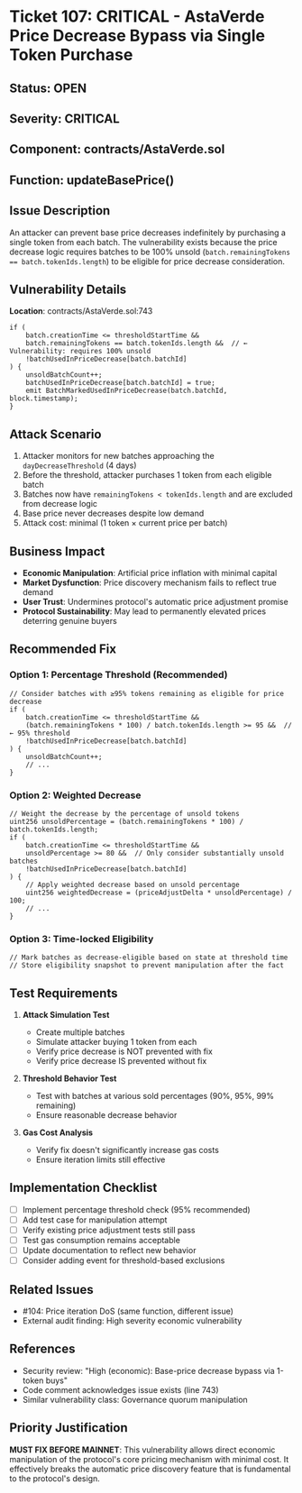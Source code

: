 # Ticket 107: CRITICAL - AstaVerde Price Decrease Bypass via Single Token Purchase

## Status: OPEN

## Severity: CRITICAL

## Component: contracts/AstaVerde.sol

## Function: updateBasePrice()

## Issue Description

An attacker can prevent base price decreases indefinitely by purchasing a single token from each batch. The vulnerability exists because the price decrease logic requires batches to be 100% unsold (`batch.remainingTokens == batch.tokenIds.length`) to be eligible for price decrease consideration.

## Vulnerability Details

**Location**: contracts/AstaVerde.sol:743

```solidity
if (
    batch.creationTime <= thresholdStartTime &&
    batch.remainingTokens == batch.tokenIds.length &&  // ← Vulnerability: requires 100% unsold
    !batchUsedInPriceDecrease[batch.batchId]
) {
    unsoldBatchCount++;
    batchUsedInPriceDecrease[batch.batchId] = true;
    emit BatchMarkedUsedInPriceDecrease(batch.batchId, block.timestamp);
}
```

## Attack Scenario

1. Attacker monitors for new batches approaching the `dayDecreaseThreshold` (4 days)
2. Before the threshold, attacker purchases 1 token from each eligible batch
3. Batches now have `remainingTokens < tokenIds.length` and are excluded from decrease logic
4. Base price never decreases despite low demand
5. Attack cost: minimal (1 token × current price per batch)

## Business Impact

- **Economic Manipulation**: Artificial price inflation with minimal capital
- **Market Dysfunction**: Price discovery mechanism fails to reflect true demand
- **User Trust**: Undermines protocol's automatic price adjustment promise
- **Protocol Sustainability**: May lead to permanently elevated prices deterring genuine buyers

## Recommended Fix

### Option 1: Percentage Threshold (Recommended)

```solidity
// Consider batches with ≥95% tokens remaining as eligible for price decrease
if (
    batch.creationTime <= thresholdStartTime &&
    (batch.remainingTokens * 100) / batch.tokenIds.length >= 95 &&  // ← 95% threshold
    !batchUsedInPriceDecrease[batch.batchId]
) {
    unsoldBatchCount++;
    // ...
}
```

### Option 2: Weighted Decrease

```solidity
// Weight the decrease by the percentage of unsold tokens
uint256 unsoldPercentage = (batch.remainingTokens * 100) / batch.tokenIds.length;
if (
    batch.creationTime <= thresholdStartTime &&
    unsoldPercentage >= 80 &&  // Only consider substantially unsold batches
    !batchUsedInPriceDecrease[batch.batchId]
) {
    // Apply weighted decrease based on unsold percentage
    uint256 weightedDecrease = (priceAdjustDelta * unsoldPercentage) / 100;
    // ...
}
```

### Option 3: Time-locked Eligibility

```solidity
// Mark batches as decrease-eligible based on state at threshold time
// Store eligibility snapshot to prevent manipulation after the fact
```

## Test Requirements

1. **Attack Simulation Test**
    - Create multiple batches
    - Simulate attacker buying 1 token from each
    - Verify price decrease is NOT prevented with fix
    - Verify price decrease IS prevented without fix

2. **Threshold Behavior Test**
    - Test with batches at various sold percentages (90%, 95%, 99% remaining)
    - Ensure reasonable decrease behavior

3. **Gas Cost Analysis**
    - Verify fix doesn't significantly increase gas costs
    - Ensure iteration limits still effective

## Implementation Checklist

- [ ] Implement percentage threshold check (95% recommended)
- [ ] Add test case for manipulation attempt
- [ ] Verify existing price adjustment tests still pass
- [ ] Test gas consumption remains acceptable
- [ ] Update documentation to reflect new behavior
- [ ] Consider adding event for threshold-based exclusions

## Related Issues

- #104: Price iteration DoS (same function, different issue)
- External audit finding: High severity economic vulnerability

## References

- Security review: "High (economic): Base-price decrease bypass via 1-token buys"
- Code comment acknowledges issue exists (line 743)
- Similar vulnerability class: Governance quorum manipulation

## Priority Justification

**MUST FIX BEFORE MAINNET**: This vulnerability allows direct economic manipulation of the protocol's core pricing mechanism with minimal cost. It effectively breaks the automatic price discovery feature that is fundamental to the protocol's design.
